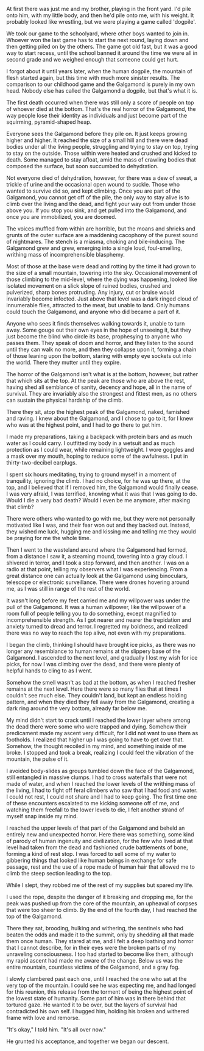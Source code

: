 At first there was just me and my brother, playing in the front yard. I'd pile onto him, with my little body, and then he'd pile onto me, with his weight. It probably looked like wrestling, but we were playing a game called 'dogpile'.

We took our game to the schoolyard, where other boys wanted to join in. Whoever won the last game has to start the next round, laying down and then getting piled on by the others. The game got old fast, but it was a good way to start recess, until the school banned it around the time we were all in second grade and we weighed enough that someone could get hurt.

I forgot about it until years later, when the human dogpile, the mountain of flesh started again, but this time with much more sinister results. The comparison to our childhood game and the Galgamond is purely in my own head. Nobody else has called the Galgamond a dogpile, but that's what it is.

The first death occurred when there was still only a score of people on top of whoever died at the bottom. That's the real horror of the Galgamond, the way people lose their identity as individuals and just become part of the squirming, pyramid-shaped heap.

Everyone sees the Galgamond before they pile on. It just keeps growing higher and higher. It reached the size of a small hill and there were dead bodies under all the living people, struggling and trying to stay on top, trying to stay on the outside. Those within were heated and crushed and kicked to death. Some managed to stay afloat, amid the mass of crawling bodies that composed the surface, but soon succumbed to dehydration.

Not everyone died of dehydration, however, for there was a dew of sweat, a trickle of urine and the occasional open wound to suckle. Those who wanted to survive did so, and kept climbing. Once you are part of the Galgamond, you cannot get off of the pile, the only way to stay alive is to climb over the living and the dead, and fight your way out from under those above you. If you stop you sink, and get pulled into the Galgamond, and once you are immobilized, you are doomed.

The voices muffled from within are horrible, but the moans and shrieks and grunts of the outer surface are a maddening cacophony of the purest sound of nightmares. The stench is a miasma, choking and bile-inducing. The Galgamond grew and grew, emerging into a single loud, foul-smelling, writhing mass of incomprehensible blasphemy.

Most of those at the base were dead and rotting by the time it had grown to the size of a small mountain, towering into the sky. Occasional movement of those climbing to the mid-level, where the dying was happening, looked like isolated movement on a slick slope of ruined bodies, crushed and pulverized, sharp bones protruding. Any injury, cut or bruise would invariably become infected. Just above that level was a dark ringed cloud of innumerable flies, attracted to the meat, but unable to land. Only humans could touch the Galgamond, and anyone who did became a part of it.

Anyone who sees it finds themselves walking towards it, unable to turn away. Some gouge out their own eyes in the hope of unseeing it, but they just become the blind who circle its base, prophesying to anyone who passes them. They speak of doom and horror, and they listen to the sound until they can walk no more, and then they collapse upon it, forming a chain of those leaning upon the bottom, staring with empty eye sockets out into the world. There they mutter until they expire.

The horror of the Galgamond isn't what is at the bottom, however, but rather that which sits at the top. At the peak are those who are above the rest, having shed all semblance of sanity, decency and hope, all in the name of survival. They are invariably also the strongest and fittest men, as no others can sustain the physical hardship of the climb.

There they sit, atop the highest peak of the Galgamond, naked, famished and raving. I knew about the Galgamond, and I chose to go to it, for I knew who was at the highest point, and I had to go there to get him.

I made my preparations, taking a backpack with protein bars and as much water as I could carry. I outfitted my body in a wetsuit and as much protection as I could wear, while remaining lightweight. I wore goggles and a mask over my mouth, hoping to reduce some of the awfulness. I put in thirty-two-decibel earplugs.

I spent six hours meditating, trying to ground myself in a moment of tranquility, ignoring the climb. I had no choice, for he was up there, at the top, and I believed that if I removed him, the Galgamond would finally cease. I was very afraid, I was terrified, knowing what it was that I was going to do. Would I die a very bad death? Would I even be me anymore, after making that climb?

There were others who wanted to go with me, but they were not personally motivated like I was, and their fear won out and they backed out. Instead, they wished me luck, hugging me and kissing me and telling me they would be praying for me the whole time.

Then I went to the wasteland around where the Galgamond had formed, from a distance I saw it, a steaming mound, towering into a gray cloud. I shivered in terror, and I took a step forward, and then another. I was on a radio at that point, telling my observers what I was experiencing. From a great distance one can actually look at the Galgamond using binoculars, telescope or electronic surveillance. There were drones hovering around me, as I was still in range of the rest of the world.

It wasn't long before my feet carried me and my willpower was under the pull of the Galgamond. It was a human willpower, like the willpower of a room full of people telling you to do something, except magnified to incomprehensible strength. As I got nearer and nearer the trepidation and anxiety turned to dread and terror. I regretted my boldness, and realized there was no way to reach the top alive, not even with my preparations.

I began the climb, thinking I should have brought ice picks, as there was no longer any resemblance to human remains at the slippery base of the Galgamond. I ascended to the next level, and gradually I lost my wish for ice picks, for now I was climbing over the dead, and there were plenty of helpful hands to cling to as I went.

Somehow the smell wasn't as bad at the bottom, as when I reached fresher remains at the next level. Here there were so many flies that at times I couldn't see much else. They couldn't land, but kept an endless holding pattern, and when they died they fell away from the Galgamond, creating a dark ring around the very bottom, already far below me.

My mind didn't start to crack until I reached the lower layer where among the dead there were some who were trapped and dying. Somehow their predicament made my ascent very difficult, for I did not want to use them as footholds. I realized that higher up I was going to have to get over that. Somehow, the thought recoiled in my mind, and something inside of me broke. I stopped and took a break, realizing I could feel the vibration of the mountain, the pulse of it.

I avoided body-slides as groups tumbled down the face of the Galgamond, still entangled in massive clumps. I had to cross waterfalls that were not made of water, and when I reached the lower levels of the writhing mass of the living, I had to fight off feral climbers who saw that I had food and water. I could not rest, I could not share and I had to keep going. The first time one of these encounters escalated to me kicking someone off of me, and watching them freefall to the lower levels to die, I felt another strand of myself snap inside my mind.

I reached the upper levels of that part of the Galgamond and beheld an entirely new and unexpected horror. Here there was something, some kind of parody of human ingenuity and civilization, for the few who lived at that level had taken from the dead and fashioned crude battlements of bone, forming a kind of rest stop. I was forced to sell some of my water to gibbering things that looked like human beings in exchange for safe passage, rest and the use of a rope made of human hair that allowed me to climb the steep section leading to the top.

While I slept, they robbed me of the rest of my supplies but spared my life.

I used the rope, despite the danger of it breaking and dropping me, for the peak was pushed up from the core of the mountain, an upheaval of corpses that were too sheer to climb. By the end of the fourth day, I had reached the top of the Galgamond.

There they sat, brooding, hulking and withering, the sentinels who had beaten the odds and made it to the summit, only by shedding all that made them once human. They stared at me, and I felt a deep loathing and horror that I cannot describe, for in their eyes were the broken parts of my unraveling consciousness. I too had started to become like them, although my rapid ascent had made me aware of the change. Below us was the entire mountain, countless victims of the Galgamond, and a gray fog.

I slowly clambered past each one, until I reached the one who sat at the very top of the mountain. I could see he was expecting me, and had longed for this reunion, this release from the torment of being the highest point of the lowest state of humanity. Some part of him was in there behind that tortured gaze. He wanted it to be over, but the layers of survival had contradicted his own self. I hugged him, holding his broken and withered frame with love and remorse.

"It's okay," I told him. "It's all over now."

He grunted his acceptance, and together we began our descent.